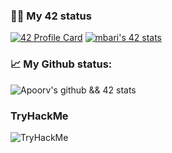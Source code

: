 ### 👨‍💻 My 42 status
[![42 Profile Card](https://1337-readme.vercel.app/api/profile?dark=true&login=ael-khni)](https://github.com/achrafelkhnissi)
[![mbari's 42 stats](https://badge42.herokuapp.com/api/stats/ael-khni?cursus=C%20reloaded)](https://github.com/achrafelkhnissi)

### 📈 My Github status:
![Apoorv's github && 42 stats](https://github-readme-stats.vercel.app/api?username=achrafelkhnissi&show_icons=true&theme=radical)
<!--
[![Top Langs](https://github-readme-stats.vercel.app/api/top-langs/?username=achrafelkhnissi&layout=compact&theme=radical)](https://github.com/anuraghazra/github-readme-stats)
-->

### TryHackMe

<img src="https://tryhackme-badges.s3.amazonaws.com/suprivada.png" alt="TryHackMe">

<script src="https://platform.linkedin.com/badges/js/profile.js" async defer type="text/javascript"></script>
              

<!---
achrafelkhnissi/achrafelkhnissi is a ✨ special ✨ repository because its `README.md` (this file) appears on your GitHub profile.
You can click the Preview link to take a look at your changes.
--->
